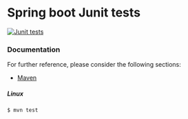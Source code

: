 # Spring boot Junit tests

[![Junit tests](https://img.youtube.com/vi/zE6GxedHJ2E/default.jpg)](https://youtu.be/PzGHZd4-dfA)

### Documentation
For further reference, please consider the following sections:

* [Maven](https://maven.apache.org/guides/index.html)

##### Linux
```$xslt
$ mvn test
```


